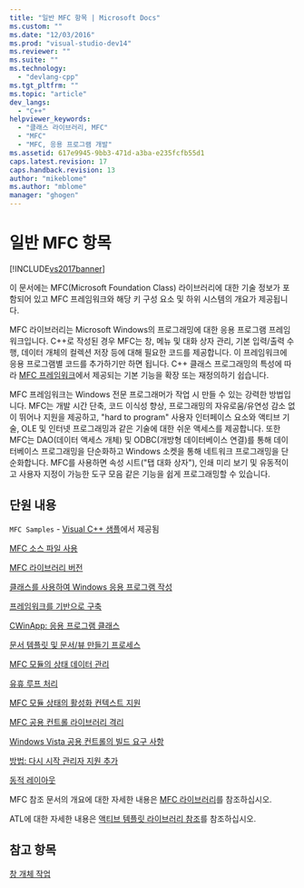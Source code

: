 ```yaml
---
title: "일반 MFC 항목 | Microsoft Docs"
ms.custom: ""
ms.date: "12/03/2016"
ms.prod: "visual-studio-dev14"
ms.reviewer: ""
ms.suite: ""
ms.technology: 
  - "devlang-cpp"
ms.tgt_pltfrm: ""
ms.topic: "article"
dev_langs: 
  - "C++"
helpviewer_keywords: 
  - "클래스 라이브러리, MFC"
  - "MFC"
  - "MFC, 응용 프로그램 개발"
ms.assetid: 617e9945-9bb3-471d-a3ba-e235fcfb55d1
caps.latest.revision: 17
caps.handback.revision: 13
author: "mikeblome"
ms.author: "mblome"
manager: "ghogen"
---
```

# 일반 MFC 항목
[!INCLUDE[vs2017banner](../assembler/inline/includes/vs2017banner.md)]

이 문서에는 MFC\(Microsoft Foundation Class\) 라이브러리에 대한 기술 정보가 포함되어 있고 MFC 프레임워크와 해당 키 구성 요소 및 하위 시스템의 개요가 제공됩니다.  
  
 MFC 라이브러리는 Microsoft Windows의 프로그래밍에 대한 응용 프로그램 프레임워크입니다.  C\+\+로 작성된 경우 MFC는 창, 메뉴 및 대화 상자 관리, 기본 입력\/출력 수행, 데이터 개체의 컬렉션 저장 등에 대해 필요한 코드를 제공합니다.  이 프레임워크에 응용 프로그램별 코드를 추가하기만 하면 됩니다.  C\+\+ 클래스 프로그래밍의 특성에 따라 [MFC 프레임워크](../mfc/framework-mfc.md)에서 제공되는 기본 기능을 확장 또는 재정의하기 쉽습니다.  
  
 MFC 프레임워크는 Windows 전문 프로그래머가 작업 시 만들 수 있는 강력한 방법입니다.  MFC는 개발 시간 단축, 코드 이식성 향상, 프로그래밍의 자유로움\/유연성 감소 없이 뛰어나 지원을 제공하고, "hard to program" 사용자 인터페이스 요소와 액티브 기술, OLE 및 인터넷 프로그래밍과 같은 기술에 대한 쉬운 액세스를 제공합니다.  또한 MFC는 DAO\(데이터 액세스 개체\) 및 ODBC\(개방형 데이터베이스 연결\)를 통해 데이터베이스 프로그래밍을 단순화하고 Windows 소켓을 통해 네트워크 프로그래밍을 단순화합니다.  MFC를 사용하면 속성 시트\("탭 대화 상자"\), 인쇄 미리 보기 및 유동적이고 사용자 지정이 가능한 도구 모음 같은 기능을 쉽게 프로그래밍할 수 있습니다.  
  
## 단원 내용  
 `MFC Samples` \- [Visual C\+\+ 샘플](../top/visual-cpp-samples.md)에서 제공됨  
  
 [MFC 소스 파일 사용](../mfc/using-the-mfc-source-files.md)  
  
 [MFC 라이브러리 버전](../mfc/mfc-library-versions.md)  
  
 [클래스를 사용하여 Windows 응용 프로그램 작성](../mfc/using-the-classes-to-write-applications-for-windows.md)  
  
 [프레임워크를 기반으로 구축](../mfc/building-on-the-framework.md)  
  
 [CWinApp: 응용 프로그램 클래스](../mfc/cwinapp-the-application-class.md)  
  
 [문서 템플릿 및 문서\/뷰 만들기 프로세스](../mfc/document-templates-and-the-document-view-creation-process.md)  
  
 [MFC 모듈의 상태 데이터 관리](../mfc/managing-the-state-data-of-mfc-modules.md)  
  
 [유휴 루프 처리](../mfc/idle-loop-processing.md)  
  
 [MFC 모듈 상태의 활성화 컨텍스트 지원](../mfc/support-for-activation-contexts-in-the-mfc-module-state.md)  
  
 [MFC 공용 컨트롤 라이브러리 격리](../mfc/isolation-of-the-mfc-common-controls-library.md)  
  
 [Windows Vista 공용 컨트롤의 빌드 요구 사항](../mfc/build-requirements-for-windows-vista-common-controls.md)  
  
 [방법: 다시 시작 관리자 지원 추가](../mfc/how-to-add-restart-manager-support.md)  
  
 [동적 레이아웃](../mfc/dynamic-layout.md)  
  
 MFC 참조 문서의 개요에 대한 자세한 내용은 [MFC 라이브러리](../mfc/mfc-desktop-applications.md)를 참조하십시오.  
  
 ATL에 대한 자세한 내용은 [액티브 템플릿 라이브러리 참조](../atl/atl-class-overview.md)를 참조하십시오.  
  
## 참고 항목  
 [창 개체 작업](../mfc/working-with-window-objects.md)